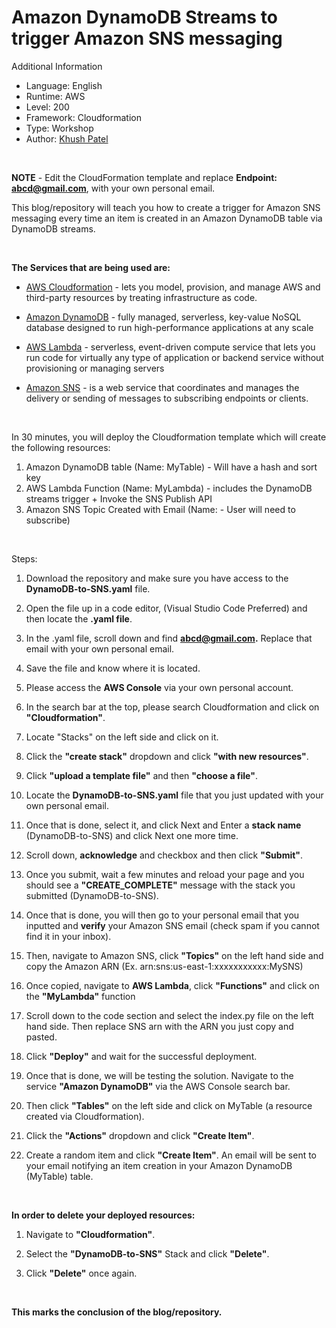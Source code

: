 <h1>Amazon DynamoDB Streams to trigger Amazon SNS messaging</h1>

Additional Information

- Language: English
- Runtime: AWS
- Level: 200
- Framework: Cloudformation
- Type: Workshop
- Author: [Khush Patel](https://www.linkedin.com/in/khushpatel11/)

<br>

**NOTE** - Edit the CloudFormation template and replace **Endpoint: abcd@gmail.com**, with your own personal email.

This blog/repository will teach you how to create a trigger for Amazon SNS messaging every time an item is created in an Amazon DynamoDB table via DynamoDB streams.

<br>

**The Services that are being used are:**

- [AWS Cloudformation](https://aws.amazon.com/cloudformation/) - lets you model, provision, and manage AWS and third-party resources by treating infrastructure as code.

- [Amazon DynamoDB](https://aws.amazon.com/dynamodb/) - fully managed, serverless, key-value NoSQL database designed to run high-performance applications at any scale

- [AWS Lambda](https://aws.amazon.com/lambda/) - serverless, event-driven compute service that lets you run code for virtually any type of application or backend service without provisioning or managing servers

- [Amazon SNS](https://aws.amazon.com/sns/) - is a web service that coordinates and manages the delivery or sending of messages to subscribing endpoints or clients.

<br>

In 30 minutes, you will deploy the Cloudformation template which will create the following resources:

1. Amazon DynamoDB table (Name: MyTable) - Will have a hash and sort key
2. AWS Lambda Function (Name: MyLambda) - includes the DynamoDB streams trigger + Invoke the SNS Publish API
3. Amazon SNS Topic Created with Email (Name: - User will need to subscribe)

<br>

Steps:

1. Download the repository and make sure you have access to the **DynamoDB-to-SNS.yaml** file.

2. Open the file up in a code editor, (Visual Studio Code Preferred) and then locate the **.yaml file**.

3. In the .yaml file, scroll down and find **abcd@gmail.com.** Replace that email with your own personal email.

4. Save the file and know where it is located.

5. Please access the **AWS Console** via your own personal account.

6. In the search bar at the top, please search Cloudformation and click on **"Cloudformation"**.

7. Locate "Stacks" on the left side and click on it.

8. Click the **"create stack"** dropdown and click **"with new resources"**.

9. Click **"upload a template file"** and then **"choose a file"**.

10. Locate the **DynamoDB-to-SNS.yaml** file that you just updated with your own personal email.

11. Once that is done, select it, and click Next and Enter a **stack name** (DynamoDB-to-SNS) and click Next one more time.

12. Scroll down, **acknowledge** and checkbox and then click **"Submit"**.

13. Once you submit, wait a few minutes and reload your page and you should see a **"CREATE_COMPLETE"** message with the stack you submitted (DynamoDB-to-SNS).

14. Once that is done, you will then go to your personal email that you inputted and **verify** your Amazon SNS email (check spam if you cannot find it in your inbox).

15. Then, navigate to Amazon SNS, click **"Topics"** on the left hand side and copy the Amazon ARN (Ex. arn:sns:us-east-1:xxxxxxxxxxx:MySNS)

16. Once copied, navigate to **AWS Lambda**, click **"Functions"** and click on the **"MyLambda"** function

17. Scroll down to the code section and select the index.py file on the left hand side. Then replace SNS arn with the ARN you just copy and pasted.

18. Click **"Deploy"** and wait for the successful deployment.

19. Once that is done, we will be testing the solution. Navigate to the service **"Amazon DynamoDB"** via the AWS Console search bar.

20. Then click **"Tables"** on the left side and click on MyTable (a resource created via Cloudformation).

21. Click the **"Actions"** dropdown and click **"Create Item"**.

22. Create a random item and click **"Create Item"**. An email will be sent to your email notifying an item creation in your Amazon DynamoDB (MyTable) table.

<br>

**In order to delete your deployed resources:**

1. Navigate to **"Cloudformation"**.

2. Select the **"DynamoDB-to-SNS"** Stack and click **"Delete"**.

3. Click **"Delete"** once again.

<br>

**This marks the conclusion of the blog/repository.**

